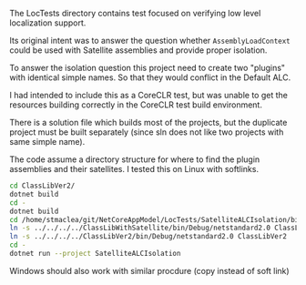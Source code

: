 The LocTests directory contains test focused on verifying low level 
localization support.

Its original intent was to answer the question whether `AssemblyLoadContext`
could be used with Satellite assemblies and provide proper isolation.

To answer the isolation question this project need to create two "plugins"
with identical simple names.  So that they would conflict in the Default ALC.

I had intended to include this as a CoreCLR test, but was unable to get 
the resources building correctly in the CoreCLR test build environment.

There is a solution file which builds most of the projects, but the duplicate 
project must be built separately (since sln does not like two projects with
same simple name).

The code assume a directory structure for where to find the plugin assemblies 
and their satellites.   I tested this on Linux with softlinks.  


```bash
cd ClassLibVer2/
dotnet build
cd -
dotnet build
cd /home/stmaclea/git/NetCoreAppModel/LocTests/SatelliteALCIsolation/bin/Debug/netcoreapp2.1/
ln -s ../../../../ClassLibWithSatellite/bin/Debug/netstandard2.0 ClassLibVer1
ln -s ../../../../ClassLibVer2/bin/Debug/netstandard2.0 ClassLibVer2
cd -
dotnet run --project SatelliteALCIsolation
```

Windows should also work with similar procdure (copy instead of soft link)
